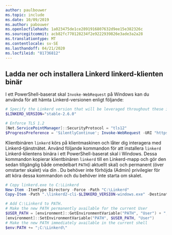 ```yaml
---
author: paulbouwer
ms.topic: include
ms.date: 10/09/2019
ms.author: pabouwer
ms.openlocfilehash: 1a023475de1ce2891916807632d9ee15e382326c
ms.sourcegitcommit: acb82fc770128234f2e9222939826e3ade3a2a28
ms.translationtype: MT
ms.contentlocale: sv-SE
ms.lasthandoff: 04/21/2020
ms.locfileid: "81736812"
---
```

## <a name="download-and-install-the-linkerd-linkerd-client-binary"></a>Ladda ner och installera Linkerd linkerd-klienten binär

I ett PowerShell-baserat skal `Invoke-WebRequest` på Windows kan du använda för att hämta Linkerd-versionen enligt följande:

```powershell
# Specify the Linkerd version that will be leveraged throughout these instructions
$LINKERD_VERSION="stable-2.6.0"

# Enforce TLS 1.2
[Net.ServicePointManager]::SecurityProtocol = "tls12"
$ProgressPreference = 'SilentlyContinue'; Invoke-WebRequest -URI "https://github.com/linkerd/linkerd2/releases/download/$LINKERD_VERSION/linkerd2-cli-$LINKERD_VERSION-windows.exe" -OutFile "linkerd2-cli-$LINKERD_VERSION-windows.exe"
```

Klientbinären `linkerd` körs på klientmaskinen och låter dig interagera med Linkerd-tjänstnätet. Använd följande kommandon för att installera `linkerd` Linkerd-klientens binära i ett PowerShell-baserat skal i Windows. Dessa kommandon kopierar klientbinären `linkerd` till en Linkerd-mapp och gör den sedan tillgänglig både omedelbart `PATH`(i aktuellt skal) och permanent (över omstarter skalet) via din . Du behöver inte förhöjda (Admin) privilegier för att köra dessa kommandon och du behöver inte starta om skalet.

```powershell
# Copy linkerd.exe to C:\Linkerd
New-Item -ItemType Directory -Force -Path "C:\Linkerd"
Copy-Item -Path ".\linkerd2-cli-$LINKERD_VERSION-windows.exe" -Destination "C:\Linkerd\linkerd.exe"

# Add C:\Linkerd to PATH. 
# Make the new PATH permanently available for the current User
$USER_PATH = [environment]::GetEnvironmentVariable("PATH", "User") + ";C:\Linkerd\"
[environment]::SetEnvironmentVariable("PATH", $USER_PATH, "User")
# Make the new PATH immediately available in the current shell
$env:PATH += ";C:\Linkerd\"
```